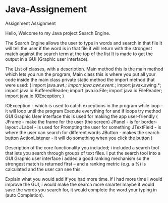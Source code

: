 # Java-Assignement
Assignment Assignment

Hello, Welcome to my Java project
Search Engine.

The Search Engine allows the user to type in words and search in that file
It will tell the user if the word is in that file
it will return with the strongest match against the search term at the top of the list
It is made to get the output in a GUI (Graphic user interface).

The List of classes, with a description.
Main method this is the main method which lets you run the program,
Main class this is where you put all your code inside the main class
private static method
the import method that were used:
(
import java.awt.*;
import java.awt.event.*;
import javax.swing.*;
import java.io.BufferedReader;
import java.io.File;
import java.io.FileReader;
import java.io.IOException;
)

IOException - which is used to catch exceptions in the program
while loop - it will loop until the program Execute everything
for and if loops
try method
GUI Graphic User interface this is used for making the app user-friendly
(
JFrame - make the frame for the user (the screen)
JPanel - is for border-layout
JLabel - is used for Prompting the user for something
JTextField - is where the user can search for different words
JButton - makes the search button
ActionListener - it will do something when you click the button
)

Description of the core functionality you included;
i included a search tool that lets you search through groups of text files.
i put the search tool into a GUI Graphic user interface
i added a good ranking mechanism so the strongest match is returned first – and a ranking
metric (e.g. a %) is calculated and the user can see this.

Explain what you would add if you had more time.
if i had more time i would improve the GUI,
i would make the search more smarter maybe it would save 
the words you search for,
it would complete the word your typing in (auto Completion).
